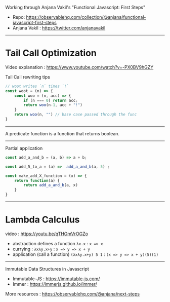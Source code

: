 Working through Anjana Vakil's "Functional Javascript: First Steps"

- Repo: https://observablehq.com/collection/@anjana/functional-javascript-first-steps
- Anjana Vakil : https://twitter.com/anjanavakil

---

# Tail Call Optimization

Video explanation : https://www.youtube.com/watch?v=-PX0BV9hGZY

Tail Call rewriting tips 
```javascript
// woot writes `n` times `!`
const woot = (n) => {
	const woo = (n, acc) => {
		if (n === 0) return acc;
		return woo(n-1, acc + "!")
	}
	return woo(n, "") // base case passed through the func
}
```

---

A predicate function is a function that returns boolean.

---

Partial application

```javascript
const add_a_and_b = (a, b) => a + b;

const add_5_to_a = (a) =>  add_a_and_b(a, 5) ;

const make_add_X_function = (x) => {
	return function(a) {
		return add_a_and_b(a, x)
	}
}
```

---

# Lambda Calculus

video : https://youtu.be/qTHGmVrOGZo 

- abstraction defines a function `λx.x` : `x => x`
- currying : `λxλy.x+y` : `x => y => x + y`
- application (call a function) `(λxλy.x+y) 5 1` : `(x => y => x + y)(5)(1)`


---

Immutable Data Structures in Javascript
- Immutable-JS : https://immutable-js.com/
- Immer : https://immerjs.github.io/immer/

More resources : https://observablehq.com/@anjana/next-steps
